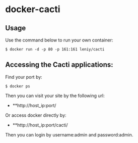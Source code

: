# docker-cacti

## Usage

Use the command below to run your own container:

    $ docker run -d -p 80 -p 161:161 leniy/cacti

## Accessing the Cacti applications:

Find your port by:

    $ docker ps

Then you can visit your site by the following url:

  - **http://host_ip:port/

Or access docker directly by:

  - **http://host_ip:port/cacti/

Then you can login by username:admin and password:admin.
